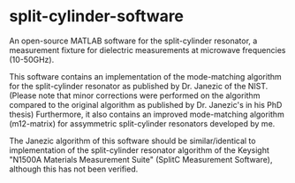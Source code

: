 # split-cylinder-software
An open-source MATLAB software for the split-cylinder resonator, a measurement fixture for dielectric measurements at microwave frequencies (10-50GHz).

This software contains an implementation of the mode-matching algorithm for the split-cylinder resonator as published by Dr. Janezic of the NIST. (Please note that minor corrections were performed on the algorithm compared to the original algorithm as published by Dr. Janezic's in his PhD thesis) Furthermore, it also contains an improved mode-matching algorithm (m12-matrix) for assymmetric split-cylinder resonators developed by me.

The Janezic algorithm of this software should be similar/identical to implementation of the split-cylinder resonator algorithm of the Keysight "N1500A Materials Measurement Suite" (SplitC Measurement Software), although this has not been verified.
